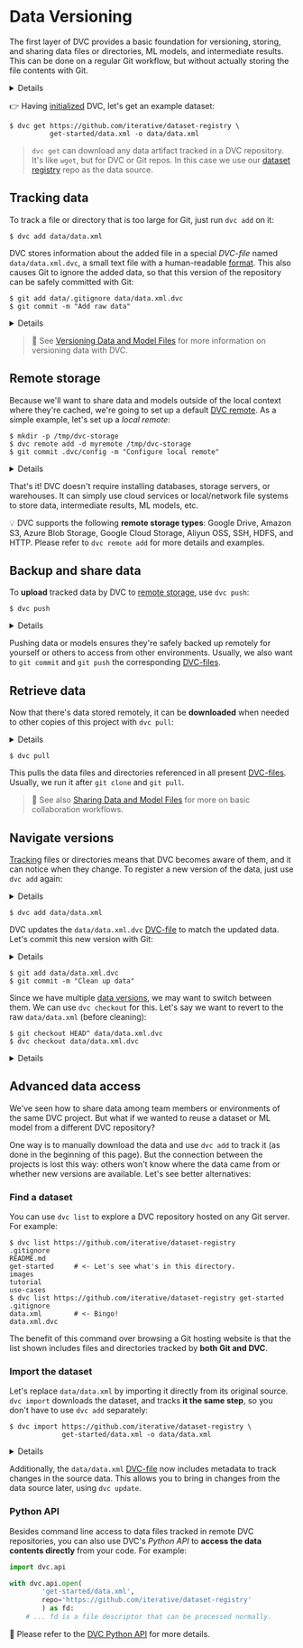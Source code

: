 # Data Versioning

The first layer of DVC provides a basic foundation for versioning, storing, and
sharing data files or directories, ML models, and intermediate results. This can
be done on a regular Git workflow, but without actually storing the file
contents with Git.

<details>

### TLDR: Get the complete project

In case you'd like to get the complete code base and final results, or have any
issues along the way, please note that we have a fully reproducible
[example-get-started](https://github.com/iterative/example-get-started) repo on
Github:

```dvc
$ git clone https://github.com/iterative/example-get-started
$ cd example-get-started
$ dvc pull
```

</details>

👉 Having [initialized](/doc/tutorials/get-started#initialize) DVC, let's get an
example dataset:

```dvc
$ dvc get https://github.com/iterative/dataset-registry \
          get-started/data.xml -o data/data.xml
```

> `dvc get` can download any <abbr>data artifact</abbr> tracked in a <abbr>DVC
> repository</abbr>. It's like `wget`, but for DVC or Git repos. In this case we
> use our [dataset registry](https://github.com/iterative/dataset-registry) repo
> as the data source.

## Tracking data

To track a file or directory that is too large for Git, just run `dvc add` on
it:

```dvc
$ dvc add data/data.xml
```

DVC stores information about the added file in a special _DVC-file_ named
`data/data.xml.dvc`, a small text file with a human-readable
[format](/doc/user-guide/dvc-file-format). This also causes Git to ignore the
added data, so that this version of the repository can be safely committed with
Git:

```dvc
$ git add data/.gitignore data/data.xml.dvc
$ git commit -m "Add raw data"
```

<details>

### Expand to see what happened internally

`dvc add` moves the data to the <abbr>cache</abbr>, and links\* it back to the
<abbr>workspace</abbr>.

```dvc
$ ls -R .dvc/cache
...
.dvc/cache/a3:
04afb96060aad90176268345e10355
```

The hash value of the `data/data.xml` file we just added, `a304afb...`,
determines the path and file name shown above. If you check `data/data.xml.dvc`,
you will find it there too:

```yaml
md5: 301598c8348f8ac0c95abc6fc19da952
outs:
  - md5: a304afb96060aad90176268345e10355
    path: data.xml
    cache: true
```

> \* See
> [Large Dataset Optimization](/doc/user-guide/large-dataset-optimization) and
> `dvc config cache` for more information on file linking.

</details>

> 📖 See
> [Versioning Data and Model Files](/doc/use-cases/versioning-data-and-model-files)
> for more information on versioning data with DVC.

## Remote storage

Because we'll want to share data and models outside of the local context where
they're <abbr>cached</abbr>, we're going to set up a default
[DVC remote](/doc/command-reference/remote). As a simple example, let's set up a
_local remote_:

```dvc
$ mkdir -p /tmp/dvc-storage
$ dvc remote add -d myremote /tmp/dvc-storage
$ git commit .dvc/config -m "Configure local remote"
```

<details>

### What is a "local remote" ?

While the term may seem contradictory, it doesn't have to be. The "local" part
refers to the type of location where the storage is: another directory in the
same file system. "Remote" is how we call storage for <abbr>DVC projects</abbr>.
It's essentially a local backup for data tracked by DVC.

</details>

That's it! DVC doesn't require installing databases, storage servers, or
warehouses. It can simply use cloud services or local/network file systems to
store data, intermediate results, ML models, etc.

💡 DVC supports the following **remote storage types**: Google Drive, Amazon S3,
Azure Blob Storage, Google Cloud Storage, Aliyun OSS, SSH, HDFS, and HTTP.
Please refer to `dvc remote add` for more details and examples.

## Backup and share data

To **upload** tracked data by DVC to
[remote storage](/doc/command-reference/remote), use `dvc push`:

```dvc
$ dvc push
```

<details>

### Expand to see what happened internally

`dvc push` copied the data we [added](#tracking-data) earlier from the
<abbr>cache</abbr> to the default remote storage we [set up](#remote-storage)
before. You can check that the data has been backed up to the DVC remote
(`/tmp/dvc-storage` local directory) with:

```dvc
$ ls -R /tmp/dvc-storage
...
/tmp/dvc-storage/a3:
04afb96060aad90176268345e10355
```

</details>

Pushing data or models ensures they're safely backed up remotely for yourself or
others to access from other environments. Usually, we also want to `git commit`
and `git push` the corresponding [DVC-files](/doc/user-guide/dvc-file-format).

## Retrieve data

Now that there's data stored remotely, it can be **downloaded** when needed to
other copies of this project with `dvc pull`:

<details>

### 👉 Expand to simulate a fresh clone of this repo

Let's just remove the data file added so far, both from <abbr>workspace</abbr>
and <abbr>cache</abbr>:

```dvc
$ rm -f data/data.xml .dvc/cache/a3/04afb96060aad90176268345e10355
$ dvc status
data\data.xml.dvc:
        changed outs:
                deleted:            data\data.xml
```

`dvc status` detects when DVC-tracked data is missing (among other
<abbr>project</abbr> states).

</details>

```dvc
$ dvc pull
```

This pulls the data files and directories referenced in all present
[DVC-files](/doc/user-guide/dvc-file-format). Usually, we run it after
`git clone` and `git pull`.

> 📖 See also
> [Sharing Data and Model Files](/doc/use-cases/sharing-data-and-model-files)
> for more on basic collaboration workflows.

## Navigate versions

[Tracking](#tracking-data) files or directories means that DVC becomes aware of
them, and it can notice when they change. To register a new version of the data,
just use `dvc add` again:

<details>

### 👉 Expand to update the data

Let's clean up our raw dataset in-place, by using the `src/cleanup.py` script:

```dvc
$ python src/cleanup.py data/data.xml
$ dvc status
data\data.xml.dvc:
        changed outs:
                modified:           data\data.xml
```

`dvc status` detects when DVC-tracked data is modified (among other
<abbr>project</abbr> states).

</details>

```dvc
$ dvc add data/data.xml
```

DVC updates the `data/data.xml.dvc` [DVC-file](/doc/user-guide/dvc-file-format)
to match the updated data. Let's commit this new version with Git:

<details>

### Expand to see what happened internally

Use `git diff` to show the change in `data/data.xml.dvc`:

```diff
-md5: 301598c8348f8ac0c95abc6fc19da952
+md5: a7aed3f683025c61e0f8e120279ed854
 outs:
-- md5: a304afb96060aad90176268345e10355
+- md5: 558a00881d4a6815ba625c13e27c5b7e
   path: data.xml
   cache: true
```

Since `data/data.xml` changed, its hash value is updated to `558a008...` (under
`outs`). And given this change inside the DVC-file, it's own hash value is
updated to `a7aed3f...`.

</details>

```dvc
$ git add data/data.xml.dvc
$ git commit -m "Clean up data"
```

Since we have multiple [data versions](#navigate-versions), we may want to
switch between them. We can use `dvc checkout` for this. Let's say we want to
revert to the raw `data/data.xml` (before cleaning):

```dvc
$ git checkout HEAD^ data/data.xml.dvc
$ dvc checkout data/data.xml.dvc
```

<details>

### Expand to see what happened internally

`git checkout` brought the `data/data.xml.dvc`
[DVC-file](/doc/user-guide/dvc-file-format) back to the version with the
previous hash value of the data, `a304afb...`:

```yaml
outs:
  md5: a304afb96060aad90176268345e10355
  path: data.xml
```

All `dvc checkout` does is linking the corresponding file from the
<abbr>cache</abbr> to the <abbr>workspace</abbr>.

</details>

## Advanced data access

We've seen how to share data among team members or environments of the same
<abbr>DVC project</abbr>. But what if we wanted to reuse a dataset or ML model
from a different DVC repository?

One way is to manually download the data and use `dvc add` to track it (as done
in the beginning of this page). But the connection between the projects is lost
this way: others won't know where the data came from or whether new versions are
available. Let's see better alternatives:

### Find a dataset

You can use `dvc list` to explore a <abbr>DVC repository</abbr> hosted on any
Git server. For example:

```dvc
$ dvc list https://github.com/iterative/dataset-registry
.gitignore
README.md
get-started     # <- Let's see what's in this directory.
images
tutorial
use-cases
$ dvc list https://github.com/iterative/dataset-registry get-started
.gitignore
data.xml        # <- Bingo!
data.xml.dvc
```

The benefit of this command over browsing a Git hosting website is that the list
shown includes files and directories tracked by **both Git and DVC**.

### Import the dataset

Let's replace `data/data.xml` by importing it directly from its original source.
`dvc import` downloads the dataset, and tracks **it the same step**, so you
don't have to use `dvc add` separately:

```dvc
$ dvc import https://github.com/iterative/dataset-registry \
             get-started/data.xml -o data/data.xml
```

<details>

#### Expand to see what happened internally

DVC-files created by `dvc import` are called _import stages_. These have fields,
such as the data source `repo`, and `path` (under `deps`):

```yaml
deps:
  path: get-started/data.xml
  repo:
    url: https://github.com/iterative/dataset-registry
    rev_lock: f31f5c4cdae787b4bdeb97a717687d44667d9e62
```

The `url` and `rev_lock` subfields under `repo` are used to save the origin and
[version](https://git-scm.com/docs/revisions) of the dependency, respectively.

> Note that the
> [dataset registry](https://github.com/iterative/dataset-registry) repository
> doesn't actually contain a `get-started/data.xml` file. Like `dvc get`,
> importing downloads from [remote storage](/doc/command-reference/remote).

</details>

Additionally, the `data/data.xml` [DVC-file](/doc/user-guide/dvc-file-format)
now includes metadata to track changes in the source data. This allows you to
bring in changes from the data source later, using `dvc update`.

### Python API

Besides command line access to data files tracked in remote <abbr>DVC
repositories</abbr>, you can also use DVC's _Python API_ to **access the data
contents directly** from your code. For example:

```py
import dvc.api

with dvc.api.open(
        'get-started/data.xml',
        repo='https://github.com/iterative/dataset-registry'
        ) as fd:
    # ... fd is a file descriptor that can be processed normally.
```

📖 Please refer to the [DVC Python API](/doc/api-reference) for more details.
